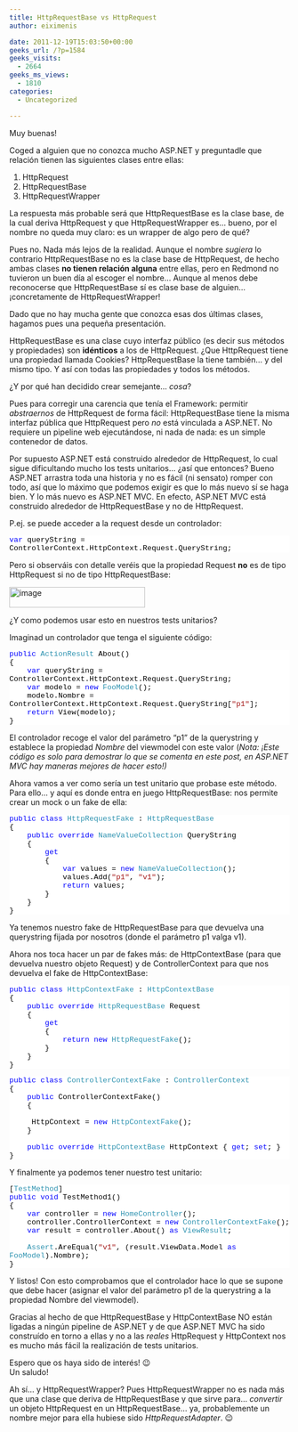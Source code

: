 ```yaml
---
title: HttpRequestBase vs HttpRequest
author: eiximenis

date: 2011-12-19T15:03:50+00:00
geeks_url: /?p=1584
geeks_visits:
  - 2664
geeks_ms_views:
  - 1810
categories:
  - Uncategorized

---
```

Muy buenas!

Coged a alguien que no conozca mucho ASP.NET y preguntadle que relación tienen las siguientes clases entre ellas:

  1. HttpRequest 
  2. HttpRequestBase 
  3. HttpRequestWrapper 

La respuesta más probable será que HttpRequestBase es la clase base, de la cual deriva HttpRequest y que HttpRequestWrapper es… bueno, por el nombre no queda muy claro: es un wrapper de algo pero de qué?

Pues no. Nada más lejos de la realidad. Aunque el nombre _sugiera_ lo contrario HttpRequestBase no es la clase base de HttpRequest, de hecho ambas clases **no tienen relación alguna** entre ellas, pero en Redmond no tuvieron un buen día al escoger el nombre… Aunque al menos debe reconocerse que HttpRequestBase sí es clase base de alguien… ¡concretamente de HttpRequestWrapper!

Dado que no hay mucha gente que conozca esas dos últimas clases, hagamos pues una pequeña presentación.

HttpRequestBase es una clase cuyo interfaz público (es decir sus métodos y propiedades) son **idénticos** a los de HttpRequest. ¿Que HttpRequest tiene una propiedad llamada Cookies? HttpRequestBase la tiene también… y del mismo tipo. Y así con todas las propiedades y todos los métodos.

¿Y por qué han decidido crear semejante… _cosa_? 

Pues para corregir una carencia que tenía el Framework: permitir _abstraernos_ de HttpRequest de forma fácil: HttpRequestBase tiene la misma interfaz pública que HttpRequest pero _no_ está vinculada a ASP.NET. No requiere un pipeline web ejecutándose, ni nada de nada: es un simple contenedor de datos.

Por supuesto ASP.NET está construido alrededor de HttpRequest, lo cual sigue dificultando mucho los tests unitarios… ¿así que entonces? Bueno ASP.NET arrastra toda una historia y no es fácil (ni sensato) romper con todo, así que lo máximo que podemos exigir es que lo más nuevo sí se haga bien. Y lo más nuevo es ASP.NET MVC. En efecto, ASP.NET MVC está construido alrededor de HttpRequestBase y no de HttpRequest. 

P.ej. se puede acceder a la request desde un controlador:

<div style="font-family: courier new; background: white; color: black; font-size: 10pt">
  <p style="margin: 0px">
    <span style="color: blue">var</span> queryString = ControllerContext.HttpContext.Request.QueryString;
  </p></p>
</div>

Pero si observáis con detalle veréis que la propiedad Request **no** es de tipo HttpRequest si no de tipo HttpRequestBase:

[<img style="border-right-width: 0px; display: inline; border-top-width: 0px; border-bottom-width: 0px; border-left-width: 0px" title="image" border="0" alt="image" src="http://geeks.ms/cfs-file.ashx/__key/CommunityServer.Blogs.Components.WeblogFiles/etomas/image_5F00_thumb_5F00_2DFA14E8.png" width="244" height="37" />][1] 

¿Y como podemos usar esto en nuestros tests unitarios?

Imaginad un controlador que tenga el siguiente código:

<div style="font-family: courier new; background: white; color: black; font-size: 10pt">
  <p style="margin: 0px">
    <span style="color: blue">public</span> <span style="color: #2b91af">ActionResult</span> About()
  </p>
  
  <p style="margin: 0px">
    {
  </p>
  
  <p style="margin: 0px">
    &#160;&#160;&#160; <span style="color: blue">var</span> queryString = ControllerContext.HttpContext.Request.QueryString;
  </p>
  
  <p style="margin: 0px">
    &#160;&#160;&#160; <span style="color: blue">var</span> modelo = <span style="color: blue">new</span> <span style="color: #2b91af">FooModel</span>();
  </p>
  
  <p style="margin: 0px">
    &#160;&#160;&#160; modelo.Nombre = ControllerContext.HttpContext.Request.QueryString[<span style="color: #a31515">"p1"</span>];
  </p>
  
  <p style="margin: 0px">
    &#160;&#160;&#160; <span style="color: blue">return</span> View(modelo);
  </p>
  
  <p style="margin: 0px">
    }
  </p></p>
</div>

El controlador recoge el valor del parámetro “p1” de la querystring y establece la propiedad _Nombre_ del viewmodel con este valor (_Nota: ¡Este código es solo para demostrar lo que se comenta en este post, en ASP.NET MVC hay maneras mejores de hacer esto!)_

Ahora vamos a ver como sería un test unitario que probase este método. Para ello… y aquí es donde entra en juego HttpRequestBase: nos permite crear un mock o un fake de ella:

<div style="font-family: courier new; background: white; color: black; font-size: 10pt">
  <p style="margin: 0px">
    <span style="color: blue">public</span> <span style="color: blue">class</span> <span style="color: #2b91af">HttpRequestFake</span> : <span style="color: #2b91af">HttpRequestBase</span>
  </p>
  
  <p style="margin: 0px">
    {
  </p>
  
  <p style="margin: 0px">
    &#160;&#160;&#160; <span style="color: blue">public</span> <span style="color: blue">override</span> <span style="color: #2b91af">NameValueCollection</span> QueryString
  </p>
  
  <p style="margin: 0px">
    &#160;&#160;&#160; {
  </p>
  
  <p style="margin: 0px">
    &#160;&#160;&#160;&#160;&#160;&#160;&#160; <span style="color: blue">get</span>&#160;&#160;&#160;&#160;&#160;&#160;&#160;&#160;&#160;&#160;&#160;
  </p>
  
  <p style="margin: 0px">
    &#160;&#160;&#160;&#160;&#160;&#160;&#160; {
  </p>
  
  <p style="margin: 0px">
    &#160;&#160;&#160;&#160;&#160;&#160;&#160;&#160;&#160;&#160;&#160; <span style="color: blue">var</span> values = <span style="color: blue">new</span> <span style="color: #2b91af">NameValueCollection</span>();
  </p>
  
  <p style="margin: 0px">
    &#160;&#160;&#160;&#160;&#160;&#160;&#160;&#160;&#160;&#160;&#160; values.Add(<span style="color: #a31515">"p1"</span>, <span style="color: #a31515">"v1"</span>);
  </p>
  
  <p style="margin: 0px">
    &#160;&#160;&#160;&#160;&#160;&#160;&#160;&#160;&#160;&#160;&#160; <span style="color: blue">return</span> values;
  </p>
  
  <p style="margin: 0px">
    &#160;&#160;&#160;&#160;&#160;&#160;&#160; }
  </p>
  
  <p style="margin: 0px">
    &#160;&#160;&#160; }
  </p>
  
  <p style="margin: 0px">
    }
  </p></p>
</div>

Ya tenemos nuestro fake de HttpRequestBase para que devuelva una querystring fijada por nosotros (donde el parámetro p1 valga v1).

Ahora nos toca hacer un par de fakes más: de HttpContextBase (para que devuelva nuestro objeto Request) y de ControllerContext para que nos devuelva el fake de HttpContextBase:

<div style="font-family: courier new; background: white; color: black; font-size: 10pt">
  <p style="margin: 0px">
    <span style="color: blue">public</span> <span style="color: blue">class</span> <span style="color: #2b91af">HttpContextFake</span> : <span style="color: #2b91af">HttpContextBase</span>
  </p>
  
  <p style="margin: 0px">
    {
  </p>
  
  <p style="margin: 0px">
    &#160;&#160;&#160; <span style="color: blue">public</span> <span style="color: blue">override</span> <span style="color: #2b91af">HttpRequestBase</span> Request
  </p>
  
  <p style="margin: 0px">
    &#160;&#160;&#160; {
  </p>
  
  <p style="margin: 0px">
    &#160;&#160;&#160;&#160;&#160;&#160;&#160; <span style="color: blue">get</span>
  </p>
  
  <p style="margin: 0px">
    &#160;&#160;&#160;&#160;&#160;&#160;&#160; {
  </p>
  
  <p style="margin: 0px">
    &#160;&#160;&#160;&#160;&#160;&#160;&#160;&#160;&#160;&#160;&#160; <span style="color: blue">return</span> <span style="color: blue">new</span> <span style="color: #2b91af">HttpRequestFake</span>();
  </p>
  
  <p style="margin: 0px">
    &#160;&#160;&#160;&#160;&#160;&#160;&#160; }
  </p>
  
  <p style="margin: 0px">
    &#160;&#160;&#160; }
  </p>
  
  <p style="margin: 0px">
    }
  </p></p>
</div>

<div style="font-family: courier new; background: white; color: black; font-size: 10pt">
  <p style="margin: 0px">
    <span style="color: blue">public</span> <span style="color: blue">class</span> <span style="color: #2b91af">ControllerContextFake</span> : <span style="color: #2b91af">ControllerContext</span>
  </p>
  
  <p style="margin: 0px">
    {
  </p>
  
  <p style="margin: 0px">
    &#160;&#160;&#160; <span style="color: blue">public</span> ControllerContextFake()
  </p>
  
  <p style="margin: 0px">
    &#160;&#160;&#160; {
  </p>
  
  <p style="margin: 0px">
    &#160;&#160;&#160;<br /> &#160;&#160;&#160;&#160; HttpContext = <span style="color: blue">new</span> <span style="color: #2b91af">HttpContextFake</span>();
  </p>
  
  <p style="margin: 0px">
    &#160;&#160;&#160; }
  </p>
  
  <p style="margin: 0px">
    &#160;
  </p>
  
  <p style="margin: 0px">
    &#160;&#160;&#160; <span style="color: blue">public</span> <span style="color: blue">override</span> <span style="color: #2b91af">HttpContextBase</span> HttpContext { <span style="color: blue">get</span>; <span style="color: blue">set</span>; }
  </p>
  
  <p style="margin: 0px">
    }
  </p></p>
</div>

Y finalmente ya podemos tener nuestro test unitario:

<div style="font-family: courier new; background: white; color: black; font-size: 10pt">
  <p style="margin: 0px">
    [<span style="color: #2b91af">TestMethod</span>]
  </p>
  
  <p style="margin: 0px">
    <span style="color: blue">public</span> <span style="color: blue">void</span> TestMethod1()
  </p>
  
  <p style="margin: 0px">
    {
  </p>
  
  <p style="margin: 0px">
    &#160;&#160;&#160; <span style="color: blue">var</span> controller = <span style="color: blue">new</span> <span style="color: #2b91af">HomeController</span>();
  </p>
  
  <p style="margin: 0px">
    &#160;&#160;&#160; controller.ControllerContext = <span style="color: blue">new</span> <span style="color: #2b91af">ControllerContextFake</span>();
  </p>
  
  <p style="margin: 0px">
    &#160;&#160;&#160; <span style="color: blue">var</span> result = controller.About() <span style="color: blue">as</span> <span style="color: #2b91af">ViewResult</span>;
  </p>
  
  <p style="margin: 0px">
    &#160;
  </p>
  
  <p style="margin: 0px">
    &#160;&#160;&#160; <span style="color: #2b91af">Assert</span>.AreEqual(<span style="color: #a31515">"v1"</span>, (result.ViewData.Model <span style="color: blue">as</span> <span style="color: #2b91af">FooModel</span>).Nombre);
  </p>
  
  <p style="margin: 0px">
    }
  </p></p>
</div>

Y listos! Con esto comprobamos que el controlador hace lo que se supone que debe hacer (asignar el valor del parámetro p1 de la querystring a la propiedad Nombre del viewmodel).

Gracias al hecho de que HttpRequestBase y HttpContextBase NO están ligadas a ningún pipeline de ASP.NET y de que ASP.NET MVC ha sido construído en torno a ellas y no a las _reales_ HttpRequest y HttpContext nos es mucho más fácil la realización de tests unitarios.

Espero que os haya sido de interés! 😉   
Un saludo!

Ah sí… y HttpRequestWrapper? Pues HttpRequestWrapper no es nada más que una clase que deriva de HttpRequestBase y que sirve para… _convertir_ un objeto HttpRequest en un HttpRequestBase… ya, probablemente un nombre mejor para ella hubiese sido _HttpRequestAdapter_. 😉

 [1]: http://geeks.ms/cfs-file.ashx/__key/CommunityServer.Blogs.Components.WeblogFiles/etomas/image_5F00_4355399F.png